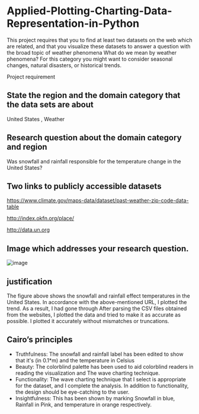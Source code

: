 # Applied-Plotting-Charting-Data-Representation-in-Python
This project requires that you to find at least two datasets on the web which are related, and that you visualize these datasets to answer a question with the broad topic of weather phenomena  What do we mean by weather phenomena? For this category you might want to consider seasonal changes, natural disasters, or historical trends.



Project requirement 
## State the region and the domain category that the data sets are about 
United States , Weather

## Research question about the domain category and region 
Was snowfall and rainfall responsible for the temperature change in the United States?

## Two links to publicly accessible datasets
https://www.climate.gov/maps-data/dataset/past-weather-zip-code-data-table

http://index.okfn.org/place/

http://data.un.org

## Image which addresses your research question. 

![image](https://user-images.githubusercontent.com/69022024/193366666-12396484-2116-462b-a09e-47d465c9739d.png)

## justification
The figure above shows the snowfall and rainfall effect temperatures in the United States.
In accordance with the above-mentioned URL, I plotted the trend. As a result, I had gone through
After parsing the CSV files obtained from the websites, I plotted the data and tried to make it as accurate as possible. I plotted it accurately without mismatches or truncations.

## Cairo’s principles
- Truthfulness: The snowfall and rainfall label has been edited to show that it's (in 0.1*m) and the temperature in Celsius
- Beauty: The colorblind palette has been used to aid colorblind readers in reading the visualization and The wave charting technique.
- Functionality: The wave charting technique that I select is appropriate for the dataset, and I complete the analysis. In addition to functionality, the design should be eye-catching to the user.
- Insightfulness: This has been shown by marking Snowfall in blue, Rainfall in Pink, and temperature in orange respectively.
